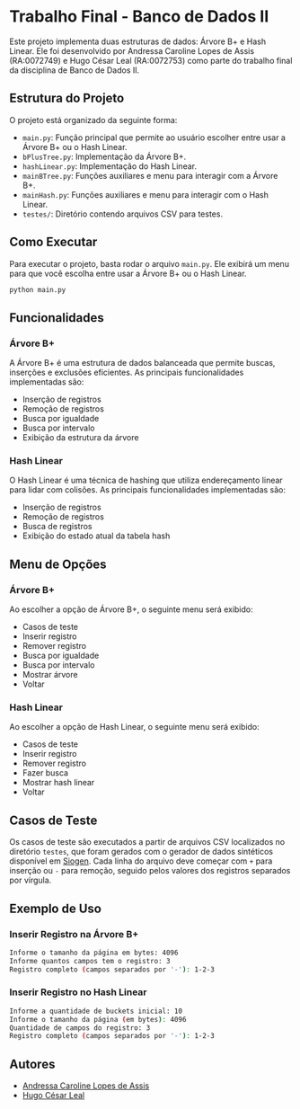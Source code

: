 # Trabalho Final - Banco de Dados II

Este projeto implementa duas estruturas de dados: Árvore B+ e Hash Linear. Ele foi desenvolvido por Andressa Caroline Lopes de Assis (RA:0072749) e Hugo César Leal (RA:0072753) como parte do trabalho final da disciplina de Banco de Dados II.

## Estrutura do Projeto

O projeto está organizado da seguinte forma:

- `main.py`: Função principal que permite ao usuário escolher entre usar a Árvore B+ ou o Hash Linear.
- `bPlusTree.py`: Implementação da Árvore B+.
- `hashLinear.py`: Implementação do Hash Linear.
- `mainBTree.py`: Funções auxiliares e menu para interagir com a Árvore B+.
- `mainHash.py`: Funções auxiliares e menu para interagir com o Hash Linear.
- `testes/`: Diretório contendo arquivos CSV para testes.

## Como Executar

Para executar o projeto, basta rodar o arquivo `main.py`. Ele exibirá um menu para que você escolha entre usar a Árvore B+ ou o Hash Linear.

```sh
python main.py
```

## Funcionalidades

### Árvore B+

A Árvore B+ é uma estrutura de dados balanceada que permite buscas, inserções e exclusões eficientes. As principais funcionalidades implementadas são:

- Inserção de registros
- Remoção de registros
- Busca por igualdade
- Busca por intervalo
- Exibição da estrutura da árvore

### Hash Linear

O Hash Linear é uma técnica de hashing que utiliza endereçamento linear para lidar com colisões. As principais funcionalidades implementadas são:

- Inserção de registros
- Remoção de registros
- Busca de registros
- Exibição do estado atual da tabela hash

## Menu de Opções

### Árvore B+

Ao escolher a opção de Árvore B+, o seguinte menu será exibido:

- Casos de teste
- Inserir registro
- Remover registro
- Busca por igualdade
- Busca por intervalo
- Mostrar árvore
- Voltar

### Hash Linear

Ao escolher a opção de Hash Linear, o seguinte menu será exibido:

- Casos de teste
- Inserir registro
- Remover registro
- Fazer busca
- Mostrar hash linear
- Voltar

## Casos de Teste

Os casos de teste são executados a partir de arquivos CSV localizados no diretório `testes`, que foram gerados com o gerador de dados sintéticos disponível em [Siogen](https://ribeiromarcos.github.io/siogen/). Cada linha do arquivo deve começar com `+` para inserção ou `-` para remoção, seguido pelos valores dos registros separados por vírgula.

## Exemplo de Uso

### Inserir Registro na Árvore B+

```sh
Informe o tamanho da página em bytes: 4096
Informe quantos campos tem o registro: 3
Registro completo (campos separados por '-'): 1-2-3
```

### Inserir Registro no Hash Linear

```sh
Informe a quantidade de buckets inicial: 10
Informe o tamanho da página (em bytes): 4096
Quantidade de campos do registro: 3
Registro completo (campos separados por '-'): 1-2-3
```

## Autores

- [Andressa Caroline Lopes de Assis](https://github.com/AndreessaLopes)
- [Hugo César Leal](https://github.com/hugocesarleal/)